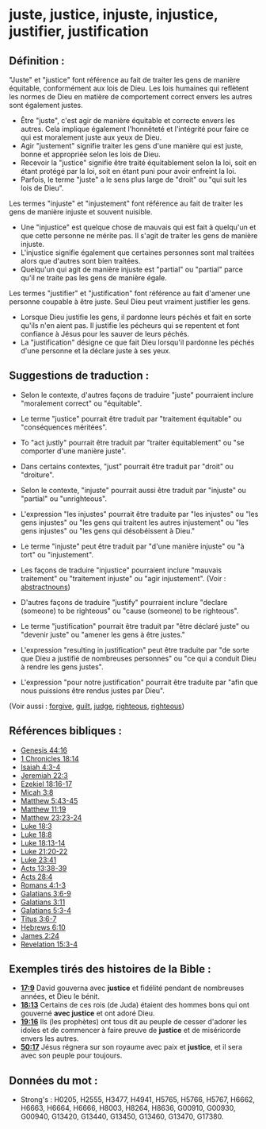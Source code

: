# juste, justice, injuste, injustice, justifier, justification

## Définition :

"Juste" et "justice" font référence au fait de traiter les gens de manière équitable, conformément aux lois de Dieu. Les lois humaines qui reflètent les normes de Dieu en matière de comportement correct envers les autres sont également justes.

* Être "juste", c'est agir de manière équitable et correcte envers les autres. Cela implique également l'honnêteté et l'intégrité pour faire ce qui est moralement juste aux yeux de Dieu.
* Agir "justement" signifie traiter les gens d'une manière qui est juste, bonne et appropriée selon les lois de Dieu.
* Recevoir la "justice" signifie être traité équitablement selon la loi, soit en étant protégé par la loi, soit en étant puni pour avoir enfreint la loi.
* Parfois, le terme "juste" a le sens plus large de "droit" ou "qui suit les lois de Dieu".

Les termes "injuste" et "injustement" font référence au fait de traiter les gens de manière injuste et souvent nuisible.

* Une "injustice" est quelque chose de mauvais qui est fait à quelqu'un et que cette personne ne mérite pas. Il s'agit de traiter les gens de manière injuste.
* L'injustice signifie également que certaines personnes sont mal traitées alors que d'autres sont bien traitées.
* Quelqu'un qui agit de manière injuste est "partial" ou "partial" parce qu'il ne traite pas les gens de manière égale.

Les termes "justifier" et "justification" font référence au fait d'amener une personne coupable à être juste. Seul Dieu peut vraiment justifier les gens.

* Lorsque Dieu justifie les gens, il pardonne leurs péchés et fait en sorte qu'ils n'en aient pas. Il justifie les pécheurs qui se repentent et font confiance à Jésus pour les sauver de leurs péchés.
* La "justification" désigne ce que fait Dieu lorsqu'il pardonne les péchés d'une personne et la déclare juste à ses yeux.

## Suggestions de traduction :

* Selon le contexte, d'autres façons de traduire "juste" pourraient inclure "moralement correct" ou "équitable".
* Le terme "justice" pourrait être traduit par "traitement équitable" ou "conséquences méritées".
* To "act justly" pourrait être traduit par "traiter équitablement" ou "se comporter d'une manière juste".
* Dans certains contextes, "just" pourrait être traduit par "droit" ou "droiture".

* Selon le contexte, "injuste" pourrait aussi être traduit par "injuste" ou "partial" ou "unrighteous".
* L'expression "les injustes" pourrait être traduite par "les injustes" ou "les gens injustes" ou "les gens qui traitent les autres injustement" ou "les gens injustes" ou "les gens qui désobéissent à Dieu."
* Le terme "injuste" peut être traduit par "d'une manière injuste" ou "à tort" ou "injustement".
* Les façons de traduire "injustice" pourraient inclure "mauvais traitement" ou "traitement injuste" ou "agir injustement". (Voir : [abstractnouns](rc://en/ta/man/translate/figs-abstractnouns))

* D'autres façons de traduire "justify" pourraient inclure "declare (someone) to be righteous" ou "cause (someone) to be righteous".
* Le terme "justification" pourrait être traduit par "être déclaré juste" ou "devenir juste" ou "amener les gens à être justes."
* L'expression "resulting in justification" peut être traduite par "de sorte que Dieu a justifié de nombreuses personnes" ou "ce qui a conduit Dieu à rendre les gens justes".
* L'expression "pour notre justification" pourrait être traduite par "afin que nous puissions être rendus justes par Dieu".

(Voir aussi : [forgive](../kt/forgive.md), [guilt](../kt/guilt.md), [judge](../kt/judge.md), [righteous](../kt/righteous.md), [righteous](../kt/righteous.md))

## Références bibliques :

* [Genesis 44:16](rc://en/tn/help/gen/44/16)
* [1 Chronicles 18:14](rc://en/tn/help/1ch/18/14)
* [Isaiah 4:3-4](rc://en/tn/help/isa/04/03)
* [Jeremiah 22:3](rc://en/tn/help/jer/22/03)
* [Ezekiel 18:16-17](rc://en/tn/help/ezk/18/16)
* [Micah 3:8](rc://en/tn/help/mic/03/8)
* [Matthew 5:43-45](rc://en/tn/help/mat/05/43)
* [Matthew 11:19](rc://en/tn/help/mat/11/19)
* [Matthew 23:23-24](rc://en/tn/help/mat/23/23)
* [Luke 18:3](rc://en/tn/help/luk/18/03)
* [Luke 18:8](rc://en/tn/help/luk/18/08)
* [Luke 18:13-14](rc://en/tn/help/luk/18/13)
* [Luke 21:20-22](rc://en/tn/help/luk/21/20)
* [Luke 23:41](rc://en/tn/help/luk/23/41)
* [Acts 13:38-39](rc://en/tn/help/act/13/38)
* [Acts 28:4](rc://en/tn/help/act/28/04)
* [Romans 4:1-3](rc://en/tn/help/rom/04/01)
* [Galatians 3:6-9](rc://en/tn/help/gal/03/06)
* [Galatians 3:11](rc://en/tn/help/gal/03/11)
* [Galatians 5:3-4](rc://en/tn/help/gal/05/03)
* [Titus 3:6-7](rc://en/tn/help/tit/03/06)
* [Hebrews 6:10](rc://en/tn/help/heb/06/10)
* [James 2:24](rc://en/tn/help/jas/02/24)
* [Revelation 15:3-4](rc://en/tn/help/rev/15/03)

## Exemples tirés des histoires de la Bible :

* __[17:9](rc://en/tn/help/obs/17/09)__ David gouverna avec __justice__ et fidélité pendant de nombreuses années, et Dieu le bénit.
* __[18:13](rc://en/tn/help/obs/18/13)__ Certains de ces rois (de Juda) étaient des hommes bons qui ont gouverné __avec justice__ et ont adoré Dieu.
* __[19:16](rc://en/tn/help/obs/19/16)__ Ils (les prophètes) ont tous dit au peuple de cesser d'adorer les idoles et de commencer à faire preuve de __justice__ et de miséricorde envers les autres.
* __[50:17](rc://en/tn/help/obs/50/17)__ Jésus régnera sur son royaume avec paix et __justice__, et il sera avec son peuple pour toujours.

## Données du mot :

* Strong's : H0205, H2555, H3477, H4941, H5765, H5766, H5767, H6662, H6663, H6664, H6666, H8003, H8264, H8636, G00910, G00930, G00940, G13420, G13440, G13450, G13460, G13470, G17380.
